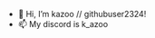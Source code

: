 - 👋 Hi, I’m kazoo // githubuser2324!
- 📫 My discord is k_azoo

<!---
githubuser2324/githubuser2324 is a ✨ special ✨ repository because its `README.md` (this file) appears on your GitHub profile.
You can click the Preview link to take a look at your changes.
--->
